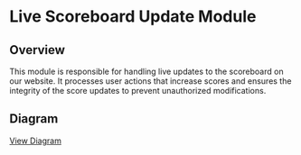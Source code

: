 # Live Scoreboard Update Module

## Overview

This module is responsible for handling live updates to the scoreboard on our website. It processes user actions that increase scores and ensures the integrity of the score updates to prevent unauthorized modifications.

## Diagram

[View Diagram](https://app.diagrams.net/?tags=%7B%7D&lightbox=1&highlight=0000ff&edit=_blank&layers=1&nav=1#HTuyentran2k1213/Tran_Anh_Tuyen--Timmy-/main/src/problem6/Untitled%20Diagram.drawio#%7B%22pageId%22%3A%222YBvvXClWsGukQMizWep%22%7D)
